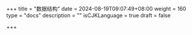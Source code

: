 +++
title = "数据结构"
date = 2024-08-19T09:07:49+08:00
weight = 160
type = "docs"
description = ""
isCJKLanguage = true
draft = false

+++

